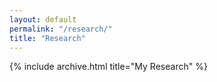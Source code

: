 ```yaml
---
layout: default
permalink: "/research/"
title: "Research"
---
```


{% include archive.html title="My Research" %}

